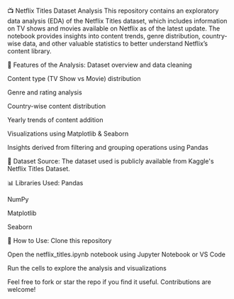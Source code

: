 📺 Netflix Titles Dataset Analysis
This repository contains an exploratory data analysis (EDA) of the Netflix Titles dataset, which includes information on TV shows and movies available on Netflix as of the latest update. The notebook provides insights into content trends, genre distribution, country-wise data, and other valuable statistics to better understand Netflix’s content library.

📌 Features of the Analysis:
Dataset overview and data cleaning

Content type (TV Show vs Movie) distribution

Genre and rating analysis

Country-wise content distribution

Yearly trends of content addition

Visualizations using Matplotlib & Seaborn

Insights derived from filtering and grouping operations using Pandas

📂 Dataset Source:
The dataset used is publicly available from Kaggle's Netflix Titles Dataset.

📊 Libraries Used:
Pandas

NumPy

Matplotlib

Seaborn

🔧 How to Use:
Clone this repository

Open the netflix_titles.ipynb notebook using Jupyter Notebook or VS Code

Run the cells to explore the analysis and visualizations

Feel free to fork or star the repo if you find it useful. Contributions are welcome!
